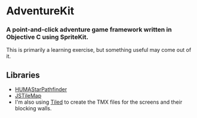 # AdventureKit

### A point-and-click adventure game framework written in Objective C using SpriteKit.

This is primarily a learning exercise, but something useful may come out of it.

## Libraries

- [HUMAStarPathfinder](https://github.com/colinhumber/HUMAStarPathfinder)
- [JSTileMap](https://github.com/slycrel/JSTileMap)
- I'm also using [Tiled](http://www.mapeditor.org/) to create the TMX files for the
screens and their blocking walls.
